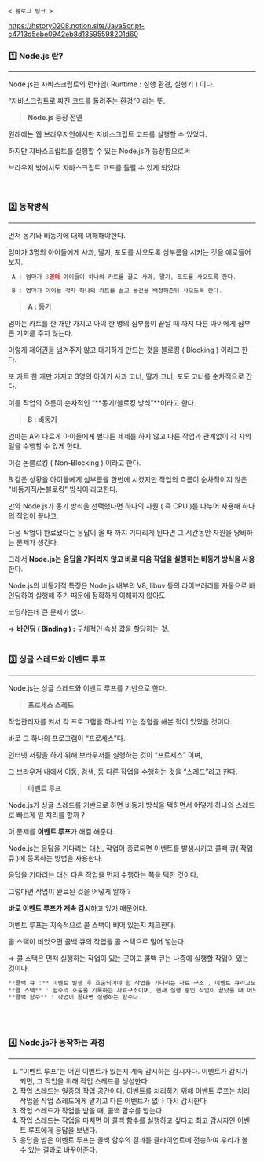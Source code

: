 ```
< 블로그 링크 >
```
https://hstory0208.notion.site/JavaScript-c4713d5ebe0942eb8d13595598201d60


### 1️⃣ Node.js 란?

---

Node.js는 자바스크립트의 런타임( Runtime : 실행 환경, 실행기 ) 이다.

“자바스크립트로 짜진 코드를 돌려주는 환경”이라는 뜻.

> **Node.js 등장 전엔**
> 

원래에는 웹 브라우저안에서만 자바스크립트 코드를 실행할 수 있었다.

하지만 자바스크립트를 실행할 수 있는 Node.js가 등장함으로써

브라우저 밖에서도 자바스크립트 코드를 돌릴 수 있게 되었다.<br>
<br>
<br>
### 2️⃣ 동작방식

---

먼저 동기와 비동기에 대해 이해해야한다.

엄마가 3명의 아이들에게 사과, 딸기, 포도를 사오도록 심부름을 시키는 것을 예로들어 보자.

```jsx
 A : 엄마가 3명의 아이들이 하나의 카트를 끌고 사과, 딸기, 포도를 사오도록 한다.

 B : 엄마가 아이들 각자 하나의 카트를 끌고 물건을 배정해준뒤 사오도록 한다. 
```

> **A : 동기**
> 

엄마는 카트를 한 개만 가지고 아이 한 명의 심부름이 끝날 때 까지 다른 아이에게 심부름 기회를 주지 않는다.

이렇게 제어권을 넘겨주지 않고 대기하게 만드는 것을 블로킹 ( Blocking ) 이라고 한다.

또 카트 한 개만 가지고 3명의 아이가 사과 코너, 딸기 코너, 포도 코너를 순차적으로 간다.

이를 작업의 흐름이 순차적인 “**동기/블로킹 방식”**이라고 한다.

> **B : 비동기**
> 

엄마는 A와 다르게 아이들에게 별다른 제제를 하지 않고 다른 작업과 관계없이 각 자의 일을 수행할 수 있게 한다.

이걸 논블로킹 ( Non-Blocking ) 이라고 한다.

B 같은 상황을 아이들에게 심부름을 한번에 시켰지만 작업의 흐름이 순차적이지 않은 "비동기적/논블로킹” 방식이 라고한다.

만약 Node.js가 동기 방식을 선택했다면 하나의 자원 ( 즉 CPU )를 나누어 사용해 하나의 작업이 끝나고,

다음 작업이 완료됐다는 응답이 올 때 까지 기다리게 된다면 그 시간동안 자원을 낭비하는 문제가 생긴다.

그래서 **Node.js는 응답을 기다리지 않고 바로 다음 작업을 실행하는 비동기 방식을 사용**한다.

Node.js의 비동기적 특징은 Node.js 내부의 V8, libuv 등의 라이브러리를 자동으로 바인딩하여 실행해 주기 때문에 정확하게 이해하지 않아도

코딩하는데 큰 문제가 없다.

⇒ **바인딩 ( Binding ) :** 구체적인 속성 값을 할당하는 것.
<br>
<br>
### 3️⃣ 싱글 스레드와 이벤트 루프

---

Node.js는 싱글 스레드와 이벤트 루프를 기반으로 한다.

> **프로세스 스레드**
> 

작업관리자를 켜서 각 프로그램을 하나씩 끄는 경험을 해본 적이 있었을 것이다.

바로 그 하나의 프로그램이 “프로세스”다.

인터넷 서핑을 하기 위해 브라우저를 실행하는 것이 “프로세스” 이며,

그 브라우저 내에서 이동, 검색, 등 다른 작업을 수행하는 것을 “스레드”라고 한다.

> **이벤트 루프**
> 

Node.js가 싱글 스레드를 기반으로 하면 비동기 방식을 택하면서 어떻게 하나의 스레드로 빠르게 일 처리를 할까 ?

이 문제를 **이벤트 루프**가 해결 해준다.

Node.js는 응답을 기다리는 대신, 작업이 종료되면 이벤트를 발생시키고 콜백 큐( 작업 큐 )에 등록하는 방법을 사용한다.

응답을 기다리는 대신 다른 작업을 먼저 수행하는 쪽을 택한 것이다.

그렇다면 작업이 완료된 것을 어떻게 알까 ?

**바로 이벤트 루프가 계속 감시**하고 있기 때문이다.

이벤트 루프는 지속적으로 콜 스택이 비어 있는지 체크한다.

콜 스택이 비었으면 콜백 큐의 작업을 콜 스택으로 밀어 넣는다.

⇒ 콜 스택은 먼저 실행하는 작업이 있는 곳이고 콜백 큐는 나중에 실행할 작업이 있는 것이다.

```jsx
**콜백 큐 :** 이벤트 발생 후 호출되어야 할 작업을 기다리는 자료 구조 , 이벤트 큐라고도 함.
**콜 스택** : 함수의 호출을 기록하는 자료구조이며, 현재 실행 중인 작업이 끝났을 때 어느 실행 부분으로 돌아갈지 보관한다.
**콜백 함수** : 작업이 끝나면 실행하는 함수다.
```
<br>
<br>

### 4️⃣ Node.js가 동작하는 과정

---

1. “이벤트 루프”는 어떤 이벤트가 있는지 계속 감시하는 감시자다.
이벤트가 감지가 되면, 그 작업을 위해 작업 스레드를 생성한다.
2. 작업 스레드는 일종의 작업 공간이다.
이벤트를 처리하기 위해 이벤트 루프는 처리 작업을 작업 스레드에게 맡기고 다른 이벤트가 없나 다시 감시한다.
3. 작업 스레드가 작업을 받을 때, 콜백 함수를 받는다.
4. 작업 스레드는 작업을 마치면 이 콜백 함수를 실행하고 싶다고 최고 감시자인 이벤트 루프에게 응답을 보낸다.
5. 응답을 받은 이벤트 루프는 콜백 함수의 결과를 클라이언트에 전송하여 우리가 볼 수 있는 결과로 바꾸어준다.
